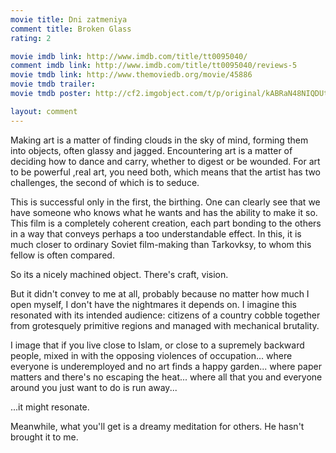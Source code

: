 ```yaml
---
movie title: Dni zatmeniya
comment title: Broken Glass
rating: 2

movie imdb link: http://www.imdb.com/title/tt0095040/
comment imdb link: http://www.imdb.com/title/tt0095040/reviews-5
movie tmdb link: http://www.themoviedb.org/movie/45886
movie tmdb trailer: 
movie tmdb poster: http://cf2.imgobject.com/t/p/original/kABRaN48NIQDUtva3p6ItmB4UyB.jpg

layout: comment
---
```


Making art is a matter of finding clouds in the sky of mind, forming them into objects, often glassy and jagged. Encountering art is a matter of deciding how to dance and carry, whether to digest or be wounded. For art to be powerful ,real art, you need both, which means that the artist has two challenges, the second of which is to seduce.

This is successful only in the first, the birthing. One can clearly see that we have someone who knows what he wants and has the ability to make it so. This film is a completely coherent creation, each part bonding to the others in a way that conveys perhaps a too understandable effect. In this, it is much closer to ordinary Soviet film-making than Tarkovksy, to whom this fellow is often compared.

So its a nicely machined object. There's craft, vision.

But it didn't convey to me at all, probably because no matter how much I open myself, I don't have the nightmares it depends on. I imagine this resonated with its intended audience: citizens of a country cobble together from grotesquely primitive regions and managed with mechanical brutality.

I image that if you live close to Islam, or close to a supremely backward people, mixed in with the opposing violences of occupation... where everyone is underemployed and no art finds a happy garden... where paper matters and there's no escaping the heat... where all that you and everyone around you just want to do is run away...

...it might resonate.

Meanwhile, what you'll get is a dreamy meditation for others. He hasn't brought it to me.